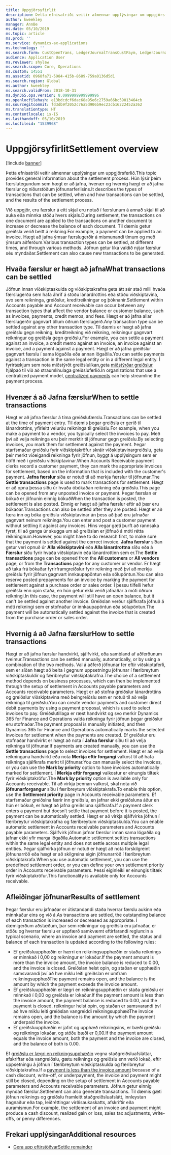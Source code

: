 ```yaml
---
title: Uppgjörsyfirlit
description: Þetta efnisatriði veitir almennar upplýsingar um uppgjörsferlið. Hún lýsir þeim færslutegundum sem hægt er að jafna, hvenær og hvernig hægt er að jafna færslur og niðurstöðum jöfnunarferlisins.
author: kweekley
manager: AnnBe
ms.date: 05/10/2019
ms.topic: article
ms.prod: ''
ms.service: dynamics-ax-applications
ms.technology: ''
ms.search.form: CustOpenTrans, LedgerJournalTransCustPaym, LedgerJournalTransVendPaym, VendOpenTrans
audience: Application User
ms.reviewer: shylaw
ms.search.scope: Core, Operations
ms.custom: 14551
ms.assetid: 0968fa71-5984-415b-8689-759a0136d5d1
ms.search.region: Global
ms.author: kweekley
ms.search.validFrom: 2018-10-31
ms.dyn365.ops.version: 8.0999999999999996
ms.openlocfilehash: e13bdcdcf6dac68a95e6c2759a66bc59013464cb
ms.sourcegitcommit: fd3db9f2052c76a5d906b9ec23cb16222452a362
ms.translationtype: HT
ms.contentlocale: is-IS
ms.lasthandoff: 05/10/2019
ms.locfileid: "1539968"
---
```

# <a name="settlement-overview"></a><span data-ttu-id="25f8b-104">Uppgjörsyfirlit</span><span class="sxs-lookup"><span data-stu-id="25f8b-104">Settlement overview</span></span>

[!include [banner](../includes/banner.md)]

<span data-ttu-id="25f8b-105">Þetta efnisatriði veitir almennar upplýsingar um uppgjörsferlið.</span><span class="sxs-lookup"><span data-stu-id="25f8b-105">This topic provides general information about the settlement process.</span></span> <span data-ttu-id="25f8b-106">Hún lýsir þeim færslutegundum sem hægt er að jafna, hvenær og hvernig hægt er að jafna færslur og niðurstöðum jöfnunarferlisins.</span><span class="sxs-lookup"><span data-stu-id="25f8b-106">It describes the types of transactions that can be settled, when and how transactions can be settled, and the results of the settlement process.</span></span>

<span data-ttu-id="25f8b-107">Við uppgjör, eru færslur á eitt skjal eru notuð í færslunum á annað skjal til að auka eða minnka stöðu hvers skjals.</span><span class="sxs-lookup"><span data-stu-id="25f8b-107">During settlement, the transactions on one document are applied to the transactions on another document to increase or decrease the balance of each document.</span></span> <span data-ttu-id="25f8b-108">Til dæmis getur greiðsla verið beitt á reikning.</span><span class="sxs-lookup"><span data-stu-id="25f8b-108">For example, a payment can be applied to an invoice.</span></span> <span data-ttu-id="25f8b-109">Hægt að jafna ýmsar færslugerðir á mismunandi tímum og með ýmsum aðferðum.</span><span class="sxs-lookup"><span data-stu-id="25f8b-109">Various transaction types can be settled, at different times, and through various methods.</span></span> <span data-ttu-id="25f8b-110">Jöfnun getur líka valdið nýjar færslur séu myndaðar.</span><span class="sxs-lookup"><span data-stu-id="25f8b-110">Settlement can also cause new transactions to be generated.</span></span>

## <a name="what-transactions-can-be-settled"></a><span data-ttu-id="25f8b-111">Hvaða færslur er hægt að jafna</span><span class="sxs-lookup"><span data-stu-id="25f8b-111">What transactions can be settled</span></span>
<span data-ttu-id="25f8b-112">Jöfnun innan viðskiptaskulda og viðskiptakrafna geta átt sér stað milli hvaða færslugerða sem hafa áhrif á stöðu lánardrottins eða stöðu viðskiptavina, svo sem reikninga, greiðslur, kreditreikningar og þóknanir.</span><span class="sxs-lookup"><span data-stu-id="25f8b-112">Settlement within Accounts payable and Account receivable can occur between any transaction types that affect the vendor balance or customer balance, such as invoices, payments, credit memos, and fees.</span></span> <span data-ttu-id="25f8b-113">Hægt er að jafna allar færslugerðir gagnvart öllum öðrum færslugerð.</span><span class="sxs-lookup"><span data-stu-id="25f8b-113">Any transaction type can be settled against any other transaction type.</span></span> <span data-ttu-id="25f8b-114">Til dæmis er hægt að jafna greiðslu gegn reikning, kreditreikning við reikning, reikningur gagnvart reikningur og greiðsla gegn greiðslu.</span><span class="sxs-lookup"><span data-stu-id="25f8b-114">For example, you can settle a payment against an invoice, a credit memo against an invoice, an invoice against an invoice, and a payment against a payment.</span></span> <span data-ttu-id="25f8b-115">Hægt er að jafna greiðslur gagnvart færslu í sama lögaðila eða annan lögaðila.</span><span class="sxs-lookup"><span data-stu-id="25f8b-115">You can settle payments against a transaction in the same legal entity or in a different legal entity.</span></span> <span data-ttu-id="25f8b-116">Í fyrirtækjum sem nota miðstýrðt greiðslulíkan,geta [miðstýrðar greiðslur](set-up-centralized-payments.md) hjálpað til við að straumlínulaga greiðsluferlið.</span><span class="sxs-lookup"><span data-stu-id="25f8b-116">In organizations that use a centralized payment model, [centralized payments](set-up-centralized-payments.md) can help streamline the payment process.</span></span>

## <a name="when-to-settle-transactions"></a><span data-ttu-id="25f8b-117">Hvenær á að Jafna færslur</span><span class="sxs-lookup"><span data-stu-id="25f8b-117">When to settle transactions</span></span>
<span data-ttu-id="25f8b-118">Hægt er að jafna færslur á tíma greiðslufærslu.</span><span class="sxs-lookup"><span data-stu-id="25f8b-118">Transactions can be settled at the time of payment entry.</span></span> <span data-ttu-id="25f8b-119">Til dæmis þegar greiðsla er gerið til lánardrottins, yfirleitt velurðu reikninga til greiðslu.</span><span class="sxs-lookup"><span data-stu-id="25f8b-119">For example, when you make a payment to a vendor, you typically select the invoices to pay.</span></span> <span data-ttu-id="25f8b-120">Með því að velja reikninga eru þeir merktir til jöfnunar gegn greiðslu.</span><span class="sxs-lookup"><span data-stu-id="25f8b-120">By selecting invoices, you mark them for settlement against the payment.</span></span> <span data-ttu-id="25f8b-121">Þegar starfsmaður greiðslu fyrir viðskiptakröfur skráir viðskiptavinargreiðslu, geta þeir merkt viðeigandi reikninga fyrir jöfnun, byggt á upplýsingum sem er höfð með í greiðslu viðskiptavinar.</span><span class="sxs-lookup"><span data-stu-id="25f8b-121">When Accounts Receivable payment clerks record a customer payment, they can mark the appropriate invoices for settlement, based on the information that is included with the customer's payment.</span></span> <span data-ttu-id="25f8b-122">**Jafna færslur** síða er notuð til að merkja færslur til jöfnunar.</span><span class="sxs-lookup"><span data-stu-id="25f8b-122">The **Settle transactions** page is used to mark transactions for settlement.</span></span> <span data-ttu-id="25f8b-123">Hægt er að opna þessa síðu úr hvaða óbókaðan reikning eða greiðslu.</span><span class="sxs-lookup"><span data-stu-id="25f8b-123">This page can be opened from any unposted invoice or payment.</span></span> <span data-ttu-id="25f8b-124">Þegar færslan er bókuð er jöfnunin einnig bókuð</span><span class="sxs-lookup"><span data-stu-id="25f8b-124">When the transaction is posted, the settlement is also posted.</span></span> <span data-ttu-id="25f8b-125">Einnig er hægt að jafna færslur eftir að þær eru bókaðar.</span><span class="sxs-lookup"><span data-stu-id="25f8b-125">Transactions can also be settled after they are posted.</span></span> <span data-ttu-id="25f8b-126">Hægt er að færa inn og bóka greiðslu viðskiptavinar án þess að það eru jafnaðar gagnvart neinum reikninga.</span><span class="sxs-lookup"><span data-stu-id="25f8b-126">You can enter and post a customer payment without settling it against any invoices.</span></span> <span data-ttu-id="25f8b-127">Hins vegar gæti þurft að rannsaka fyrst, til að ganga úr skugga um að greiðslan er jöfnuð á móti rétta reikningnum.</span><span class="sxs-lookup"><span data-stu-id="25f8b-127">However, you might have to do research first, to make sure that the payment is settled against the correct invoice.</span></span> <span data-ttu-id="25f8b-128">**Jafna færslur** síðan getur veri opnuð úr **Alla viðskiptavini** eða **Alla lánardrottna** síðu eða á **Færslur** síðu fyrir hvaða viðskiptavin eða lánardrottinn sem er.</span><span class="sxs-lookup"><span data-stu-id="25f8b-128">The **Settle transactions** page can be opened from the **All customers** or **All vendors** page, or from the **Transactions** page for any customer or vendor.</span></span> <span data-ttu-id="25f8b-129">Er hægt að taka frá bókaðar fyrirframgreiðslur fyrir reikning með því að merkja greiðslu fyrir jöfnun gagnvart innkaupapöntun eða sölupöntun.</span><span class="sxs-lookup"><span data-stu-id="25f8b-129">You can also reserve posted prepayments for an invoice by marking the payment for settlement against a purchase order or sales order.</span></span> <span data-ttu-id="25f8b-130">Í þessu tilfelli hefur greiðsla enn opin staða, en hún getur ekki verið jafnaðar á móti öðrum reikningi.</span><span class="sxs-lookup"><span data-stu-id="25f8b-130">In this case, the payment will still have an open balance, but it can't be settled against another invoice.</span></span> <span data-ttu-id="25f8b-131">Greiðslan verður sjálfkrafa jöfnuð á móti reikningi sem er stofnaður úr innkaupapöntun eða sölupöntun.</span><span class="sxs-lookup"><span data-stu-id="25f8b-131">The payment will be automatically settled against the invoice that is created from the purchase order or sales order.</span></span>

## <a name="how-to-settle-transactions"></a><span data-ttu-id="25f8b-132">Hvernig á að Jafna færslur</span><span class="sxs-lookup"><span data-stu-id="25f8b-132">How to settle transactions</span></span>
<span data-ttu-id="25f8b-133">Hægt er að jafna færslur handvirkt, sjálfvirkt, eða sambland af aðferðunum tveimur.</span><span class="sxs-lookup"><span data-stu-id="25f8b-133">Transactions can be settled manually, automatically, or by using a combination of the two methods.</span></span> <span data-ttu-id="25f8b-134">Val á aðferð jöfnunar fer eftir viðskiptaferli, sem er síðan hægt að beita í gegnum uppsetningu jöfnunar í færibreytum viðskiptaskuldir og færibreytur viðskiptakrafna.</span><span class="sxs-lookup"><span data-stu-id="25f8b-134">The choice of a settlement method depends on business processes, which can then be implemented through the setup of settlement in Accounts payable parameters and Accounts receivable parameters.</span></span> <span data-ttu-id="25f8b-135">Hægt er að stofna greiðslur lánardrottins og greiðslur viðskiptavina með beingreiðslu sem er notuð til að velja reikninga til greiðslu.</span><span class="sxs-lookup"><span data-stu-id="25f8b-135">You can create vendor payments and customer direct debit payments by using a payment proposal, which is used to select invoices to pay.</span></span> <span data-ttu-id="25f8b-136">Greiðslutillaga er ræst handvirkt og svo merkir Dynamics 365 for Finance and Operations valda reikninga fyrir jöfnun þegar greiðslur eru stofnaðar.</span><span class="sxs-lookup"><span data-stu-id="25f8b-136">The payment proposal is manually initiated, and then Dynamics 365 for Finance and Operations automatically marks the selected invoices for settlement when the payments are created.</span></span> <span data-ttu-id="25f8b-137">Ef greiðslur eru stofnaðar handvirkt er hægt að nota í **Jafna færslur** síðu til að velja reikninga til jöfnunar.</span><span class="sxs-lookup"><span data-stu-id="25f8b-137">If payments are created manually, you can use the **Settle transactions** page to select invoices for settlement.</span></span> <span data-ttu-id="25f8b-138">Hægt er að velja reikningana handvirkt eða nota **Merkja eftir forgangi** valkost til að hafa reikninga sjálfkrafa merkt til jöfnunar.</span><span class="sxs-lookup"><span data-stu-id="25f8b-138">You can manually select the invoices, or you can use the **Mark by priority** option to have invoices automatically marked for settlement.</span></span> <span data-ttu-id="25f8b-139">Í **Merkja eftir forgangi** valkostur er einungis tiltæk fyrir viðskiptakröfur.</span><span class="sxs-lookup"><span data-stu-id="25f8b-139">The **Mark by priority** option is available only for Accounts receivable.</span></span> <span data-ttu-id="25f8b-140">Til að virkja þennan valkost, skal nota við **jöfnunarforgangur** síðu í færibreytum viðskiptakrafa.</span><span class="sxs-lookup"><span data-stu-id="25f8b-140">To enable this option, use the **Settlement priority** page in Accounts receivable parameters.</span></span> <span data-ttu-id="25f8b-141">Ef starfsmaður greiðslna færir inn greiðslu, en jafnar ekki greiðsluna áður en hún er bókuð, er hægt að jafna greiðsluna sjálfkrafa.</span><span class="sxs-lookup"><span data-stu-id="25f8b-141">If a payment clerk enters a payment but doesn’t settle that payment before it is posted, the payment can be automatically settled.</span></span> <span data-ttu-id="25f8b-142">Hægt er að virkja sjálfvirka jöfnun í færibreytur viðskiptakrafna og færibreytum viðskiptaskulda.</span><span class="sxs-lookup"><span data-stu-id="25f8b-142">You can enable automatic settlement in Accounts receivable parameters and Accounts payable parameters.</span></span> <span data-ttu-id="25f8b-143">Sjálfvirk jöfnun jafnar færslur innan sama lögaðila og jafnar ekki yfir marga lögaðila.</span><span class="sxs-lookup"><span data-stu-id="25f8b-143">Automatic settlement settles transactions within the same legal entity and does not settle across multiple legal entities.</span></span> <span data-ttu-id="25f8b-144">Þegar sjálfvirka jöfnun er notuð er hægt að nota forskilgreint jöfnunarröð eða hægt er að skilgreina eigin jöfnunarröð í færibreytum viðskiptakrafa.</span><span class="sxs-lookup"><span data-stu-id="25f8b-144">When you use automatic settlement, you can use the predefined settlement order, or you can define your own settlement priority order in Accounts receivable parameters.</span></span> <span data-ttu-id="25f8b-145">Þessi eiginleiki er einungis tiltæk fyrir viðskiptakröfur.</span><span class="sxs-lookup"><span data-stu-id="25f8b-145">This functionality is available only for Accounts receivable.</span></span>

## <a name="results-of-settlement"></a><span data-ttu-id="25f8b-146">Afleiðingar jöfnunar</span><span class="sxs-lookup"><span data-stu-id="25f8b-146">Results of settlement</span></span>
<span data-ttu-id="25f8b-147">Þegar færslur eru jafnaðar er útistandandi staða hverrar færslu aukinn eða minnkaður eins og við á.</span><span class="sxs-lookup"><span data-stu-id="25f8b-147">As transactions are settled, the outstanding balance of each transaction is increased or decreased as appropriate.</span></span> <span data-ttu-id="25f8b-148">Í dæmigerðum aðstæðum, þar sem reikningur og greiðsla eru jafnaðar, er stöðu og hverrar færslu er uppfærð samkvæmt eftirfarandi reglum:</span><span class="sxs-lookup"><span data-stu-id="25f8b-148">In a typical scenario, where an invoice and payment are settled, the status and balance of each transaction is updated according to the following rules:</span></span>

-   <span data-ttu-id="25f8b-149">Ef greiðsluupphæðin er hærri en reikningsupphæðin er staða reiknings er minnkað í 0,00 og reikningur er lokaður.</span><span class="sxs-lookup"><span data-stu-id="25f8b-149">If the payment amount is more than the invoice amount, the invoice balance is reduced to 0.00, and the invoice is closed.</span></span> <span data-ttu-id="25f8b-150">Greiðslan helst opin, og staðan er upphæðin samsvarandi því að hve miklu leiti greiðslan er umfram reikningsupphæð</span><span class="sxs-lookup"><span data-stu-id="25f8b-150">The payment remains open, and the balance is the amount by which the payment exceeds the invoice amount.</span></span>
-   <span data-ttu-id="25f8b-151">Ef greiðsluupphæðin er lægri en reikningsupphæðin er staða greiðslu er minnkað í 0,00 og greiðsla er lokaður.</span><span class="sxs-lookup"><span data-stu-id="25f8b-151">If the payment amount is less than the invoice amount, the payment balance is reduced to 0.00, and the payment is closed.</span></span> <span data-ttu-id="25f8b-152">reikningur helst opin, og staðan er samsvarandi því að hve miklu leiti greiðslan vangreiddi reikningsupphæð</span><span class="sxs-lookup"><span data-stu-id="25f8b-152">The invoice remains open, and the balance is the amount by which the payment underpaid the invoice.</span></span>
-   <span data-ttu-id="25f8b-153">Ef greiðsluupphæðin er jafnt og upphæð reikningsins, er bæði greiðslu og reiknings lokaðar, og stöðu bæði er 0,00.</span><span class="sxs-lookup"><span data-stu-id="25f8b-153">If the payment amount equals the invoice amount, both the payment and the invoice are closed, and the balance of both is 0.00.</span></span>

<span data-ttu-id="25f8b-154">Ef [greiðslu er lægri en reikningsupphæðin](../accounts-payable/vendor-payments-partial-amount.md) vegna staðgreiðsluafsláttar, afskriftar eða vangreiðslu, gætu reiknings og greiðslu enn verið lokað, eftir uppsetningu á jöfnun í færibreytum viðskiptaskulda og færibreytur viðskiptakrafna.</span><span class="sxs-lookup"><span data-stu-id="25f8b-154">If a [payment is less than the invoice amount](../accounts-payable/vendor-payments-partial-amount.md) because of a cash discount, write-off, or underpayment, the invoice and payment might still be closed, depending on the setup of settlement in Accounts payable parameters and Accounts receivable parameters.</span></span> <span data-ttu-id="25f8b-155">Jöfnun getur einnig myndað færslur.</span><span class="sxs-lookup"><span data-stu-id="25f8b-155">Settlement can also generate transactions.</span></span> <span data-ttu-id="25f8b-156">Til dæmis gæti jöfnun reiknings og greiðslu framleitt staðgreiðsluafslátt, innleystan hagnaður eða tap, leiðréttingar virðisaukaskatts, afskriftir eða auramismun.</span><span class="sxs-lookup"><span data-stu-id="25f8b-156">For example, the settlement of an invoice and payment might produce a cash discount, realized gain or loss, sales tax adjustments, write-offs, or penny differences.</span></span>


## <a name="additional-resources"></a><span data-ttu-id="25f8b-157">Frekari upplýsingar</span><span class="sxs-lookup"><span data-stu-id="25f8b-157">Additional resources</span></span>
- [<span data-ttu-id="25f8b-158">Gera upp eftirstöðvar</span><span class="sxs-lookup"><span data-stu-id="25f8b-158">Settle remainder</span></span>](settle-remainder.md)


